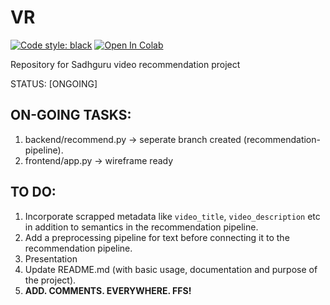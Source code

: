 # VR

[![Code style: black](https://img.shields.io/badge/code%20style-black-000000.svg)](https://github.com/psf/black)
[![Open In Colab](https://colab.research.google.com/assets/colab-badge.svg)](https://colab.research.google.com/drive/1oOJkErWRT3gNRAfG89wLk4Dijynthvwx?usp=sharing)


Repository for Sadhguru video recommendation project

STATUS: [ONGOING]


## ON-GOING TASKS:
1. backend/recommend.py -> seperate branch created (recommendation-pipeline).
2. frontend/app.py -> wireframe ready

## TO DO:
1. Incorporate scrapped metadata like `video_title`, `video_description` etc in addition to semantics in the recommendation pipeline.
2. Add a preprocessing pipeline for text before connecting it to the recommendation pipeline.
3. Presentation
4. Update README.md (with basic usage, documentation and purpose of the project).
5. **ADD. COMMENTS. EVERYWHERE. FFS!**
